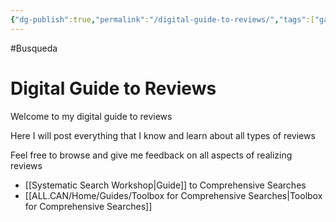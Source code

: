 ```yaml
---
{"dg-publish":true,"permalink":"/digital-guide-to-reviews/","tags":["gardenEntry"]}
---
```


#Busqueda 

# Digital Guide to Reviews

Welcome to my digital guide to reviews

Here I will post everything that I know and learn about all types of reviews

Feel free to browse and give me feedback on all aspects of realizing reviews

- [[Systematic Search Workshop\|Guide]] to Comprehensive Searches
- [[ALL.CAN/Home/Guides/Toolbox for Comprehensive Searches\|Toolbox for Comprehensive Searches]]